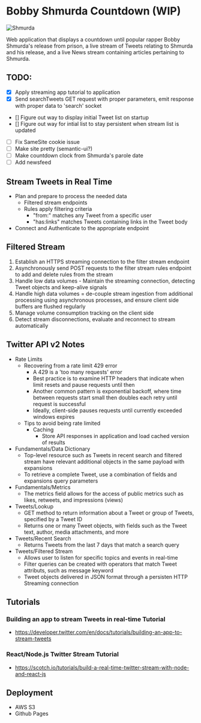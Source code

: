 # Bobby Shmurda Countdown (WIP)

![Shmurda](https://www.nydailynews.com/resizer/0WFbReH_FPlaA9RU4I3unlEclZs=/1200x0/top/arc-anglerfish-arc2-prod-tronc.s3.amazonaws.com/public/3FJNG6SA2ZBSYFHZXACI7IKQ3E.jpg)

Web application that displays a countdown until popular rapper Bobby Shmurda's release from prison, a live stream of Tweets relating to Shmurda and his release, and a live News stream containing articles pertaining to Shmurda.

## TODO:
- [x] Apply streaming app tutorial to application
- [X] Send searchTweets GET request with proper parameters, emit response with proper data to 'search' socket
- [] Figure out way to display initial Tweet list on startup 
- [] Figure out way for intial list to stay persistent when stream list is updated
- [ ] Fix SameSite cookie issue
- [ ] Make site pretty (semantic-ui?)
- [ ] Make countdown clock from Shmurda's parole date
- [ ] Add newsfeed

## Stream Tweets in Real Time
- Plan and prepare to process the needed data
    - Filtered stream endpoints
    - Rules apply filtering criteria
        - "from:" matches any Tweet from a specific user
        - "has:links" matches Tweets containing links in the Tweet body
- Connect and Authenticate to the appropriate endpoint

## Filtered Stream

1. Establish an HTTPS streaming connection to the filter stream endpoint
2. Asynchronously send POST requests to the filter stream rules endpoint to add and delete rules from the stream
3. Handle low data volumes - Maintain the streaming connection, detecting Tweet objects and keep-alive signals
4. Handle high data volumes = de-couple stream ingestion from additional processing using asynchronous processes, and ensure client side
    buffers are flushed regularly
5. Manage volume consumption tracking on the client side
6. Detect stream disconnections, evaluate and reconnect to stream automatically

## Twitter API v2 Notes
- Rate Limits
    - Recovering from a rate limit 429 error
        - A 429 is a 'too many requests' error
        - Best practice is to examine HTTP headers that indicate when limit resets and pause requests until then
        - Another common pattern is exponential backoff, where time between requests start small then doubles each retry until request is successful
        - Ideally, client-side pauses requests until currently exceeded windows expires
    - Tips to avoid being rate limited
        - Caching
            - Store API responses in application and load cached version of results
- Fundamentals/Data Dictionary
    - Top-level resource such as Tweets in recent search and filtered stream have relevant additional objects in the same payload with expansions
    - To retrieve a complete Tweet, use a combination of fields and expansions query parameters
- Fundamentals/Metrics
    - The metrics field allows for the access of public metrics such as likes, retweets, and impressions (views)
- Tweets/Lookup
    - GET method to return information about a Tweet or group of Tweets, specified by a Tweet ID
    - Returns one or many Tweet objects, with fields such as the Tweet text, author, media attachments, and more
- Tweets/Recent Search
    - Returns Tweets from the last 7 days that match a search query
- Tweets/Filtered Stream
    - Allows user to listen for specific topics and events in real-time
    - Filter queries can be created with operators that match Tweet attributs, such as message keyword
    - Tweet objects delivered in JSON format through a persisten HTTP Streaming connection

## Tutorials

### Building an app to stream Tweets in real-time Tutorial
- https://developer.twitter.com/en/docs/tutorials/building-an-app-to-stream-tweets

### React/Node.js Twitter Stream Tutorial
- https://scotch.io/tutorials/build-a-real-time-twitter-stream-with-node-and-react-js

## Deployment
- AWS S3
- Github Pages
